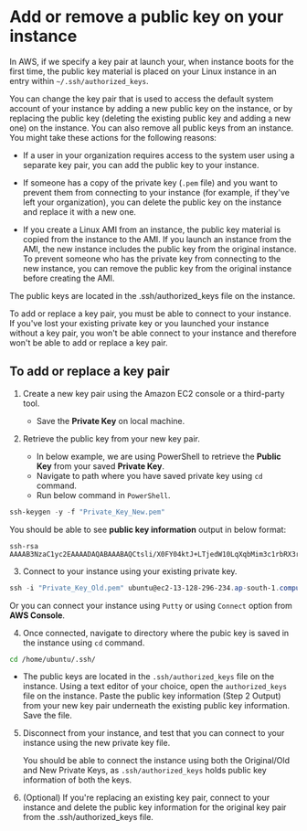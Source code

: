 # Add or remove a public key on your instance

In AWS, if we specify a key pair at launch your, when instance boots for the first time, the public key material is placed on your Linux instance in an entry within `~/.ssh/authorized_keys`.

You can change the key pair that is used to access the default system account of your instance by adding a new public key on the instance, or by replacing the public key (deleting the existing public key and adding a new one) on the instance. You can also remove all public keys from an instance. You might take these actions for the following reasons:

- If a user in your organization requires access to the system user using a separate key pair, you can add the public key to your instance.

- If someone has a copy of the private key (`.pem` file) and you want to prevent them from connecting to your instance (for example, if they've left your organization), you can delete the public key on the instance and replace it with a new one.

- If you create a Linux AMI from an instance, the public key material is copied from the instance to the AMI. If you launch an instance from the AMI, the new instance includes the public key from the original instance. To prevent someone who has the private key from connecting to the new instance, you can remove the public key from the original instance before creating the AMI.

The public keys are located in the .ssh/authorized_keys file on the instance.

To add or replace a key pair, you must be able to connect to your instance. If you've lost your existing private key or you launched your instance without a key pair, you won't be able connect to your instance and therefore won't be able to add or replace a key pair.

## To add or replace a key pair

1. Create a new key pair using the Amazon EC2 console or a third-party tool.
    - Save the **Private Key** on local machine.

2. Retrieve the public key from your new key pair.
    - In below example, we are using PowerShell to retrieve the **Public Key** from your saved **Private Key**.
    - Navigate to path where you have saved private key using `cd` command.
    - Run below command in `PowerShell`.

```PowerShell
ssh-keygen -y -f "Private_Key_New.pem"
```
You should be able to see **public key information** output in below format:

```
ssh-rsa AAAAB3NzaC1yc2EAAAADAQABAAABAQCtsli/X0FY04ktJ+LTjedW10LqXqbMim3c1rbRX3rjifjTpQe1BRT7v9O2YKYQf/CT9ynSBRnTObP16UjYCEeg/L0R0XPr23utxeokMFfT1NQlADJ1YE6ao6u0Wzx51V6i8hAiDuDuRrP8MuwxVaiC/sUVsdbNKrBqJerhWiQEvgscVpFBbkQRURapjB9zgGcdFT/+rk5k+92q8KFDoM+PcrCH+m916j5/4GQQcs/kVFaZFioajF4CW3yvBcPSsjF5kfuEyQxIWP5hH4Apqel3hcr4koSZBT/Reea4gm4RzZLfkEOCIcjor5wXvKBZtv9GqNEjsRBOCHY0ssafCMTJ
```

3. Connect to your instance using your existing private key.

```PowerShell
ssh -i "Private_Key_Old.pem" ubuntu@ec2-13-128-296-234.ap-south-1.compute.amazonaws.com
```

Or you can connect your instance using `Putty` or using `Connect` option from **AWS Console**.

4. Once connected, navigate to directory where the pubic key is saved in the instance using `cd` command.

```bash
cd /home/ubuntu/.ssh/
```
- The public keys are located in the `.ssh/authorized_keys` file on the instance. Using a text editor of your choice, open the `authorized_keys` file on the instance. Paste the public key information (Step 2 Output) from your new key pair underneath the existing public key information. Save the file.

5. Disconnect from your instance, and test that you can connect to your instance using the new private key file.

    You should be able to connect the instance using both the Original/Old and New Private Keys, as `.ssh/authorized_keys` holds public key information of both the keys.

6. (Optional) If you're replacing an existing key pair, connect to your instance and delete the public key information for the original key pair from the .ssh/authorized_keys file.